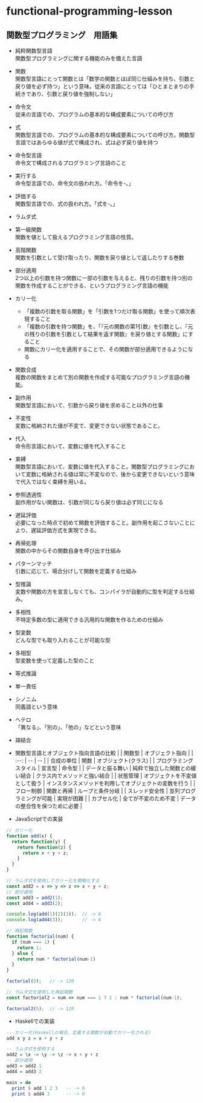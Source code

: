 # functional-programming-lesson

## 関数型プログラミング　用語集

- 純粋関数型言語  
関数型プログラミングに関する機能のみを備えた言語
- 関数  
関数型言語にとって関数とは「数学の関数とほぼ同じ仕組みを持ち、引数と戻り値を必ず持つ」という意味。従来の言語にとっては「ひとまとまりの手続きであり、引数と戻り値を強制しない」
- 命令文  
従来の言語での、プログラムの基本的な構成要素についての呼び方
- 式  
関数型言語での、プログラムの基本的な構成要素についての呼び方。関数型言語ではあらゆる値が式で構成され、式は必ず戻り値を持つ
- 命令型言語  
命令文で構成されるプログラミング言語のこと
- 実行する  
命令型言語での、命令文の扱われ方。「命令を-。」
- 評価する  
関数型言語での、式の扱われ方。「式を-。」
- ラムダ式  
  
- 第一級関数  
関数を値として扱えるプログラミング言語の性質。
- 高階関数  
関数を引数として受け取ったり、関数を戻り値として返したりする巻数
- 部分適用  
2つ以上の引数を持つ関数に一部の引数を与えると、残りの引数を持つ別の関数を作成することができる、というプログラミング言語の機能
- カリー化  
  - 「複数の引数を取る関数」を「引数を1つだけ取る関数」を使って順次表現すること
  - 「複数の引数を持つ関数」を、「『元の関数の第1引数』を引数とし、『元の残りの引数を引数として結果を返す関数』を戻り値とする関数」にすること
  - 関数にカリー化を適用することで、その関数が部分適用できるようになる
- 関数合成  
複数の関数をまとめて別の関数を作成する可能なプログラミング言語の機能。
- 副作用  
関数型言語において、引数から戻り値を求めること以外の仕事
- 不変性  
変数に格納された値が不変で、変更できない状態であること。
- 代入  
命令形言語において、変数に値を代入すること
- 束縛  
関数型言語において、変数に値を代入すること。関数型プログラミングにおいて変数に格納される値は常に不変なので、後から変更できないという意味で代入ではなく束縛を用いる。
- 参照透過性  
副作用がない関数は、引数が同じなら戻り値は必ず同じになる
- 遅延評価  
必要になった時点で初めて関数を評価すること。副作用を起こさないことにより、遅延評価方式を実現できる。
- 再帰処理  
関数の中からその関数自身を呼び出す仕組み
- パターンマッチ  
引数に応じて、場合分けして関数を定義する仕組み
- 型推論  
変数や関数の方を宣言しなくても、コンパイラが自動的に型を判定する仕組み。
- 多相性  
不特定多数の型に適用できる汎用的な関数を作るための仕組み
- 型変数  
どんな型でも取り入れることが可能な型
- 多相型  
型変数を使って定義した型のこと
- 等式推論  
  
- 単一責任  
  
- シノニム  
同義語という意味
- ヘテロ  
「異なる」、「別の」、「他の」などという意味
- 疎結合  
  
- 関数型言語とオブジェクト指向言語の比較
  |  | 関数型 | オブジェクト指向 |
  | :--: | -- | -- |
  | 合成の単位 | 関数 | オブジェクト(クラス) |
  | プログラミングスタイル | 宣言型 | 命令型 |
  | データと振る舞い | 純粋で独立した関数との緩い結合 | クラス内でメソッドと強い結合 |
  | 状態管理 | オブジェクトを不変値として扱う | インスタンスメソッドを利用してオブジェクトの変数を行う |
  | フロー制御 | 関数と再帰 | ループと条件分岐 |
  | スレッド安全性 | 並列プログラミングが可能 | 実現が困難 |
  | カプセル化 | 全てが不変のため不変 | データの整合性を保つために必要 |

- JavaScriptでの実装
```javascript
// カリー化
function add(x) {
  return function(y) {
    return function(z) {
      return x + y + z;
    }
  }
}

// ラムダ式を使用してカリー化を簡略化する
const add2 = x => y => z => x + y + z;
// 部分適用
const add3 = add2(1);
const add4 = add3(2);

console.log(add(1)(2)(3));  // -> 6
console.log(add4(3));       // -> 6

// 再起関数
function factorial(num) {
  if (num === 1) {
    return 1;
  } else {
    return num * factorial(num-1)
  }
}

factorial(5);   // -> 120

// ラムダ式を使用した再起関数
const factorial2 = num => num === 1 ? 1 : num * factorial(num-1);

factorial2(5);  // -> 120
```

- Haskellでの実装
```haskell
-- カリー化(Haskellの場合、定義する関数が自動でカリー化される)
add x y z = x + y + z

-- ラムダ式を使用する
add2 = \x -> \y -> \z -> x + y + z
-- 部分適用
add3 = add2 1
add4 = add3 2

main = do
  print $ add 1 2 3   -- -> 6
  print $ add4 3      -- -> 6
```
